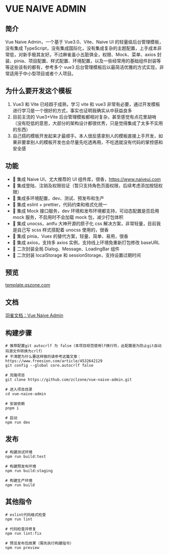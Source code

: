 # VUE NAIVE ADMIN

## 简介

Vue Naive Admin，一个基于 Vue3.0、Vite、Naive UI 的轻量级后台管理模板，没有集成 TypeScript，没有集成国际化，没有集成复杂的主题配置，上手成本非常低，对新手极其友好。不过麻雀虽小五脏俱全，权限、Mock、菜单、axios 封装、pinia、项目配置、样式配置、环境配置，以及一些经常用的基础组件封装等等这些该有的都有，参考多个 vue3 后台管理模板后以最简洁优雅的方式实现，非常适用于中小型项目或者个人项目。

## 为什么要开发这个模板

1. Vue3 和 Vite 已经趋于成熟，学习 vite 和 vue3 非常有必要，通过开发模板进行学习是一个很好的方式，事实也证明我确实从中获益良多
2. 目前主流的 Vue3+Vite 后台管理模板都相对复杂，甚至感觉有点花里胡哨（没有贬低的意思，大部分的架构设计都很优秀，只是觉得集成了太多不实用的东西）
3. 自己搭的模板开发起来才最顺手。本人很反感拿别人的模板直接上手开发，如果非要拿别人的模板开发也会尽量先吃透再用，不吃透就没有代码的掌控感和安全感

## 功能

- 🍒 集成 Naive UI，尤大推荐的 UI 组件库，很香，https://www.naiveui.com
- 🍑 集成登陆、注销及权限验证（暂只支持角色页面权限，后续考虑添加按钮权限）
- 🍐 集成多环境配置，dev、测试、预发布和生产
- 🍎 集成 eslint + prettier，代码约束和格式化统一
- 🍉 集成 Mock 接口服务，dev 环境和发布环境都支持，可动态配置是否启用 mock 服务，不启用时不会加载 mock 包，减少打包体积
- 🍇 集成 unocss，antfu 大神开源的原子化 css 解决方案，非常轻量，目前我是自己写 scss 样式搭配着 unocss 使用的，很香
- 🍍 集成 pinia，Vuex 的替代方案，轻量、简单、易用，很香
- 🍏 集成 axios，支持多 axios 实例，支持线上环境免重新打包修改 baseURL
- 🍌 二次封装全局 Dialog、Message、LoadingBar 组件
- 🍋 二次封装 localStorage 和 sessionStorage，支持设置过期时间

## 预览

[template.qszone.com](https://template.qszone.com)

## 文档

[羽雀文档：Vue Naive Admin](https://www.yuque.com/qszone/vue-naive-admin)

## 构建步骤

```shell
# 推荐配置git autocrlf 为 false（本项目规范使用lf换行符，此配置是为防止git自动将源文件转换为crlf）
# 不清楚为什么要这样做的请参考这篇文章：https://www.freesion.com/article/4532642129
git config --global core.autocrlf false

# 克隆项目
git clone https://github.com/zclzone/vue-naive-admin.git

# 进入项目目录
cd vue-naive-admin

# 安装依赖
pnpm i

# 启动
npm run dev
```

## 发布

```shell
# 构建测试环境
npm run build:test

# 构建预发布环境
npm run build:staging

# 构建生产环境
npm run build
```

## 其他指令

```shell
# eslint代码格式检查
npm run lint

# 代码检查并修复
npm run lint:fix

# 预览发布包效果（需先执行构建指令）
npm run preview
```
